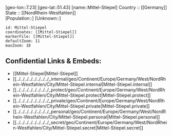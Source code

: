 ﻿---
location: [51.43,7.23] 
mapzoom: [7,12] 
mapmarker: city 
type: City
tags:
- geo/City


SpocWebEntityId: 32512
isDeleted: false
confidential: public

---
[geo-lon::7.23] 
[geo-lat::51.43] 
[name::Mittel-Stiepel] 
Country :: [[Germany]]  
State :: [[NordRhein-Westfahlen]]  
[Population::] 
[Unknown::] 


```leaflet
id: Mittel-Stiepel
coordinates: [[Mittel-Stiepel]] 
markerFile: [[Mittel-Stiepel]] 
defaultZoom: 11 
maxZoom: 18
```


## Confidential Links & Embeds: 
- [[Mittel-Stiepel|Mittel-Stiepel]]  
- [[../../../../../../../../_internal/geo/Continent/Europe/Germany/West/NordRhein-Westfahlen/City/Mittel-Stiepel.internal|Mittel-Stiepel.internal]] 
- [[../../../../../../../../_protect/geo/Continent/Europe/Germany/West/NordRhein-Westfahlen/City/Mittel-Stiepel.protect|Mittel-Stiepel.protect]] 
- [[../../../../../../../../_private/geo/Continent/Europe/Germany/West/NordRhein-Westfahlen/City/Mittel-Stiepel.private|Mittel-Stiepel.private]] 
- [[../../../../../../../../_personal/geo/Continent/Europe/Germany/West/NordRhein-Westfahlen/City/Mittel-Stiepel.personal|Mittel-Stiepel.personal]] 
- [[../../../../../../../../_secret/geo/Continent/Europe/Germany/West/NordRhein-Westfahlen/City/Mittel-Stiepel.secret|Mittel-Stiepel.secret]] 
